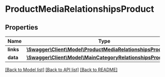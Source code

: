 # ProductMediaRelationshipsProduct

## Properties
Name | Type | Description | Notes
------------ | ------------- | ------------- | -------------
**links** | [**\Swagger\Client\Model\ProductMediaRelationshipsProductLinks**](ProductMediaRelationshipsProductLinks.md) |  | [optional] 
**data** | [**\Swagger\Client\Model\MainCategoryRelationshipsProductData**](MainCategoryRelationshipsProductData.md) |  | [optional] 

[[Back to Model list]](../../README.md#documentation-for-models) [[Back to API list]](../../README.md#documentation-for-api-endpoints) [[Back to README]](../../README.md)

